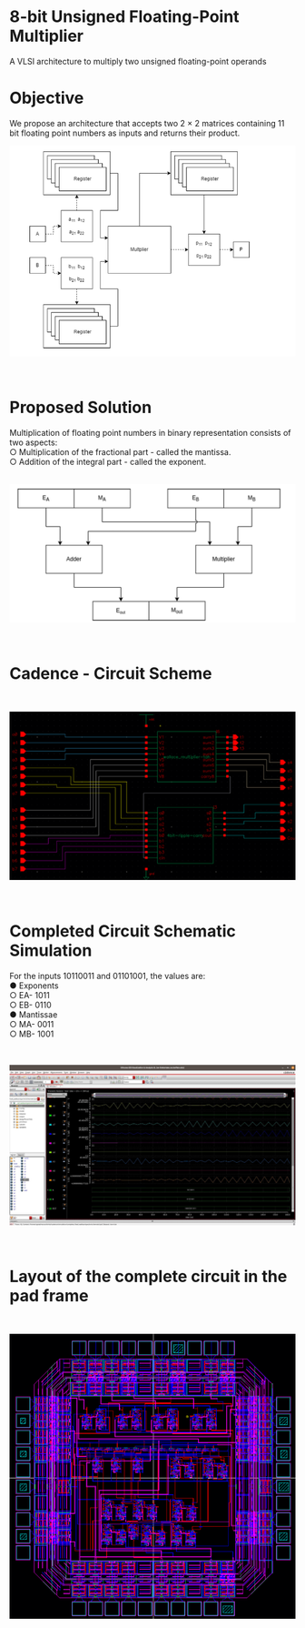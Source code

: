 # 8-bit Unsigned Floating-Point Multiplier

A VLSI architecture to multiply two unsigned floating-point operands
# Objective 
We propose an architecture that accepts two 2 × 2 matrices containing 11
bit floating point numbers as inputs and returns their product.
<br />

 ![alt text](https://github.com/tahenan/Cadence-VLSI-Design/blob/main/photos/vls1.png)

<br />

# Proposed Solution
Multiplication of floating point numbers in binary representation consists of two aspects: <br />
 ○ Multiplication of the fractional part - called the mantissa.<br />
 ○ Addition of the integral part - called the exponent.<br />
<br />

 ![alt text](https://github.com/tahenan/Cadence-VLSI-Design/blob/main/photos/vls5.png)

<br />

# Cadence - Circuit Scheme 
<br />

 ![alt text](https://github.com/tahenan/Cadence-VLSI-Design/blob/main/photos/vls4.png)

<br />

# Completed Circuit Schematic Simulation 
For the inputs 10110011 and 01101001, the values are:<br />
 ● Exponents<br />
    ○ EA- 1011<br />
    ○ EB- 0110<br />
 ● Mantissae<br />
    ○ MA- 0011<br />
    ○ MB- 1001<br />

<br />

 ![alt text](https://github.com/tahenan/Cadence-VLSI-Design/blob/main/photos/vls6.png)

<br />

# Layout of the complete circuit in the pad frame

<br />

 ![alt text](https://github.com/tahenan/Cadence-VLSI-Design/blob/main/photos/vls3.png)

<br />



